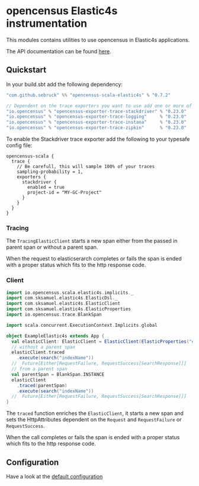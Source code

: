 # opencensus Elastic4s instrumentation
This modules contains utilities to use opencensus in Elastic4s applications.

The API documentation can be found [here](https://census-ecosystem.github.io/opencensus-scala/api/).

## Quickstart
In your build.sbt add the following dependency:

```scala
"com.github.sebruck" %% "opencensus-scala-elastic4s" % "0.7.2"

// Dependent on the trace exporters you want to use add one or more of the following
"io.opencensus" % "opencensus-exporter-trace-stackdriver" % "0.23.0"
"io.opencensus" % "opencensus-exporter-trace-logging"     % "0.23.0"
"io.opencensus" % "opencensus-exporter-trace-instana"     % "0.23.0"
"io.opencensus" % "opencensus-exporter-trace-zipkin"      % "0.23.0"
```

To enable the Stackdriver trace exporter add the following to your typesafe config file:
```
opencensus-scala {
  trace {
    // Be carefull, this will sample 100% of your traces
    sampling-probability = 1,
    exporters {
      stackdriver {
        enabled = true 
        project-id = "MY-GC-Project"
      }
    }
  }
}
```

### Tracing


The `TracingElasticClient` starts a new span either from the passed in parent span or without a parent span.

When the request to elasticserarch completes or fails the span is ended with a proper status which fits to the http response code.


### Client

```scala
import io.opencensus.scala.elastic4s.implicits._
import com.sksamuel.elastic4s.ElasticDsl._
import com.sksamuel.elastic4s.ElasticClient
import com.sksamuel.elastic4s.ElasticProperties
import io.opencensus.trace.BlankSpan

import scala.concurrent.ExecutionContext.Implicits.global

object ExampleElastic4s extends App {
  val elasticClient: ElasticClient = ElasticClient(ElasticProperties("elasticsearch://localhost:9200"))
  // without a parent span
  elasticClient.traced
    .execute(search("indexName"))
  //  Future[Either[RequestFailure, RequestSuccess[SearchResponse]]]
  // from a parent span
  val parentSpan = BlankSpan.INSTANCE
  elasticClient
    .traced(parentSpan)
    .execute(search("indexName"))
  //  Future[Either[RequestFailure, RequestSuccess[SearchResponse]]]
}
```

The `traced` function enriches the `ElasticClient`,
 it starts a new span and sets the HttpAttributes dependent on the `Request` and `RequestFailure` or `RequestSuccess`.

When the call completes or fails the span is ended with a proper status which fits to the http response code.

## Configuration
Have a look at the [default configuration](src/main/resources/reference.conf)
